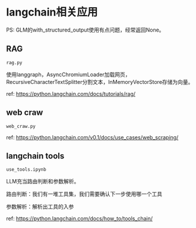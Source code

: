 # langchain相关应用
PS: GLM的with_structured_output使用有点问题，经常返回None。

## RAG
`rag.py`

使用langgraph，AsyncChromiumLoader加载网页，RecursiveCharacterTextSplitter分割文本，InMemoryVectorStore存储为向量。

ref: https://python.langchain.com/docs/tutorials/rag/

## web craw
`web_craw.py`

ref: https://python.langchain.com/v0.1/docs/use_cases/web_scraping/



## langchain tools
`use_tools.ipynb`

LLM充当路由判断和参数解析。

路由判断：我们有一堆工具集，我们需要确认下一步使用哪一个工具

参数解析：解析出工具的入参

ref: https://python.langchain.com/docs/how_to/tools_chain/